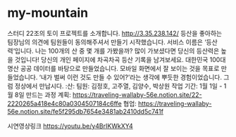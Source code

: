 # my-mountain
스터디 22조의 토이 프로젝트를 소개합니다.
http://3.35.238.142/
등산을 좋아하는 팀장님의 의견에 팀원들이 동의해주셔서 만들기 시작했습니다.
서비스 이름은 ‘등산력‘입니다.
나는 100개의 산 중 몇 개를 가봤을까?
많이 가보셨다면 당신의 등산력은 높을 것입니다!
당신의 개인 페이지에 차곡차곡 등산 기록을 남겨보세요.
대한민국 100대 명산 공공 데이터를 바탕으로 만들었습니다.
모바일 화면에서 잘 보이는 것을 목표로 만들었습니다.
‘내가 벌써 이런 것도 만들 수 있어?’라는 생각에 뿌듯한 경험이었습니다.
그럼 정상에서 만납시다. :산:
팀원: 김정호, 고주열, 김양수, 박상원
작업 기간: 1월 1일 - 1월 8일
만드는 과정
계획: https://traveling-wallaby-56e.notion.site/22-2220265a418e4c80a0304507184c6ffe
협업: https://traveling-wallaby-56e.notion.site/fe5f295db7654e3481ab2410dd5c741f

시연영상링크
https://youtu.be/y4BrIKWkXY4
